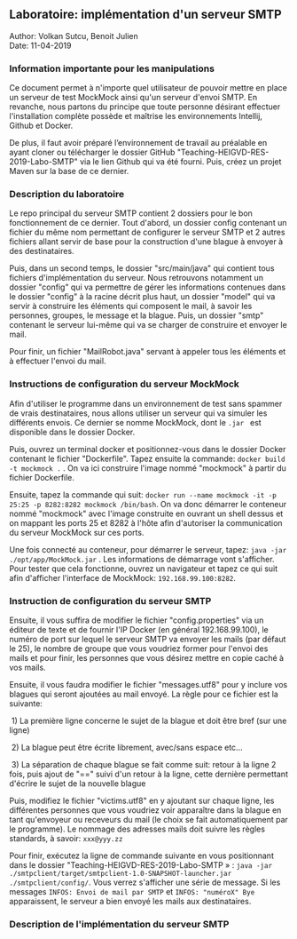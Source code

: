 ## Laboratoire: implémentation d'un serveur SMTP

Author: Volkan Sutcu, Benoit Julien  
Date: 11-04-2019

### Information importante pour les manipulations

Ce document permet  à n'importe quel utilisateur de pouvoir mettre en place un serveur de test MockMock ainsi qu'un serveur d'envoi SMTP. En revanche, nous partons du principe que toute personne désirant effectuer l'installation complète possède et maîtrise les environnements Intellij, Github et Docker.

De plus, il faut avoir préparé l’environnement de travail au préalable en ayant cloner ou télécharger le dossier GitHub "Teaching-HEIGVD-RES-2019-Labo-SMTP" via le lien Github qui va été fourni. Puis, créez un projet Maven sur la base de ce dernier. 

### Description du laboratoire

 Le repo principal du serveur SMTP contient 2 dossiers pour le bon fonctionnement de ce dernier. Tout d'abord, un dossier config contenant un fichier du même nom permettant de configurer le serveur SMTP et 2 autres fichiers allant servir de base pour la construction d'une blague à envoyer à des destinataires.

Puis, dans un second temps, le dossier "src/main/java" qui contient tous fichiers d'implémentation du serveur. Nous retrouvons notamment un dossier "config" qui va permettre de gérer les informations contenues dans le dossier "config" à la racine décrit plus haut, un dossier "model" qui va servir à construire les éléments qui composent le mail, à savoir les personnes, groupes, le message et la blague. Puis, un dossier "smtp" contenant le serveur lui-même qui va se charger de construire et envoyer le mail.

Pour finir, un fichier "MailRobot.java" servant à appeler tous les éléments et à effectuer l'envoi du mail.

### Instructions de configuration du serveur MockMock

Afin d'utiliser le programme dans un environnement de test sans spammer de vrais destinataires, nous allons utiliser un serveur qui va simuler les différents envois. Ce dernier se nomme MockMock, dont le `.jar ` est disponible dans le dossier Docker.

Puis, ouvrez un terminal docker et positionnez-vous dans le dossier Docker contenant le fichier "Dockerfile". Tapez ensuite la commande: `docker build -t mockmock .` . On va ici construire l'image nommé "mockmock" à partir du fichier Dockerfile.

Ensuite, tapez la commande qui suit: `docker run --name mockmock -it -p 25:25 -p 8282:8282 mockmock /bin/bash`. On va donc démarrer le conteneur nommé "mockmock" avec l'image construite en ouvrant un shell dessus et on mappant les ports 25 et 8282 à l'hôte afin d'autoriser la communication du serveur MockMock sur ces ports.

Une fois connecté au conteneur, pour démarrer le serveur, tapez: `java -jar ./opt/app/MockMock.jar` . Les informations de démarrage vont s'afficher. Pour tester que cela fonctionne, ouvrez un navigateur et tapez ce qui suit afin d'afficher l'interface de MockMock: `192.168.99.100:8282`.

### Instruction de configuration du serveur SMTP

Ensuite, il vous suffira de modifier le fichier "config.properties" via un éditeur de texte et de fournir l'IP Docker (en général 192.168.99.100), le numéro de port sur lequel le serveur SMTP va envoyer les mails (par défaut le 25), le nombre de groupe que vous voudriez former pour l'envoi des mails et pour finir, les personnes que vous désirez mettre en copie caché à vos mails.

Ensuite, il vous faudra modifier le fichier "messages.utf8" pour y inclure vos blagues qui seront ajoutées au mail envoyé. La règle pour ce fichier est la suivante: 

​	1) La première ligne concerne le sujet de la blague et doit être bref (sur une ligne)

​	2) La blague peut être écrite librement, avec/sans espace etc...

​	3) La séparation de chaque blague se fait comme suit: retour à la ligne 2 fois, puis ajout de "==" suivi 	d'un retour à la ligne, cette dernière permettant d'écrire le sujet de la nouvelle blague

Puis, modifiez le fichier "victims.utf8" en y ajoutant sur chaque ligne, les différentes personnes que vous voudriez voir apparaître dans la blague en tant qu'envoyeur ou receveurs du mail (le choix se fait automatiquement par le programme). Le nommage des adresses mails doit suivre les règles standards, à savoir: `xxx@yyy.zz`

Pour finir, exécutez la ligne de commande suivante en vous positionnant dans le dossier "Teaching-HEIGVD-RES-2019-Labo-SMTP » :  `java -jar ./smtpclient/target/smtpclient-1.0-SNAPSHOT-launcher.jar ./smtpclient/config/`. Vous verrez s'afficher une série de message. Si les messages `INFOS: Envoi de mail par SMTP` et `INFOS: "numéroX" Bye` apparaissent, le serveur a bien envoyé les mails aux destinataires.

### Description de l'implémentation du serveur SMTP

